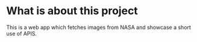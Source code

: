 # What is about this project

This is a web app which fetches images from NASA and showcase a 
short use of APIS.